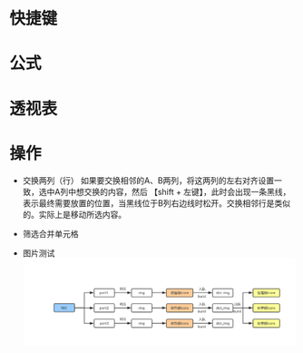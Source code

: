 # 快捷键  

# 公式  

# 透视表  

# 操作  
* 交换两列（行）
如果要交换相邻的A、B两列，将这两列的左右对齐设置一致，选中A列中想交换的内容，然后 【shift + 左键】，此时会出现一条黑线，表示最终需要放置的位置，当黑线位于B列右边线时松开。交换相邻行是类似的。实际上是移动所选内容。  

* 筛选合并单元格  

* 图片测试  
![image](https://github.com/pingz1988/office/blob/master/%E6%95%B0%E6%8D%AE%E6%B5%81.png)
